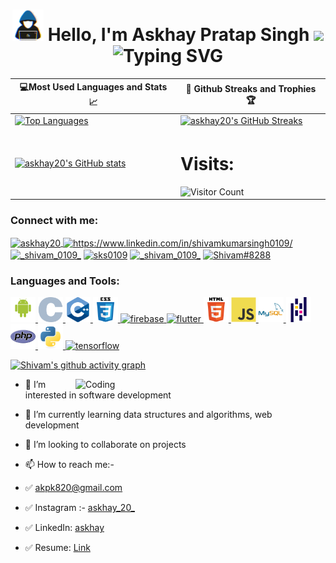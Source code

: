 <h1 align="center">
  <picture>
    <img src="https://github.com/0xAbdulKhalid/0xAbdulKhalid/raw/main/assets/mdImages/about_me.gif" width="50px">
  </picture> Hello, I'm Askhay Pratap Singh <img src="https://github.com/TheDudeThatCode/TheDudeThatCode/blob/master/Assets/Hi.gif" width="29px"> 
  <br>
  <img src="https://readme-typing-svg.herokuapp.com?font=poppins&size=23&duration=4000&color=F714ED&lines=A+Passionate+Developer;A+Passionate+Coder;A+Passionate+Designer" alt="Typing SVG">
</h1>

|💻Most Used Languages and Stats 📈|🎯 Github Streaks and Trophies 🏆|
|-----------------------------------|----------------------------------|
|[![Top Languages](https://github-readme-stats.vercel.app/api/top-langs/?username=askhay20&show_icons=true&theme=midnight-purple&layout=compact&hide_title=true)](https://github.com/askhay20)|[![askhay20's GitHub Streaks](https://github-readme-streak-stats.herokuapp.com/?user=askhay20&theme=midnight-purple&hide_border=true)](https://github.com/askhay20)
|[![askhay20's GitHub stats](https://github-readme-stats.vercel.app/api?username=askhay20&show_icons=true&theme=ayu-mirage&hide_title=true)](https://github.com/askhay20)|<h1 >Visits: </h1> ![Visitor Count](https://profile-counter.glitch.me/askhay20/count.svg)

</p>

<h3 align="left">Connect with me:</h3>
<p align="left">
  <p align="left">
<a href="mailto:akpk820@gmail.com?subject=Reaching%20out%20to%20you&body=Hi,%20I%20want%20to%20enquire%20about..." 
   rel="noopener" 
   target="_blank">
  <img align="center" src="https://img.icons8.com/bubbles/50/000000/apple-mail.png" 
       alt="askhay20" 
       height="40" 
       width="40" />
</a>

</a>
<a href="https://www.linkedin.com/in/askhay-pratap-singh-403421229/" target="blank"><img align="center" src="https://raw.githubusercontent.com/rahuldkjain/github-profile-readme-generator/master/src/images/icons/Social/linked-in-alt.svg" alt="https://www.linkedin.com/in/shivamkumarsingh0109/" height="30" width="40" /></a>
<a href="https://instagram.com/askhay_20_" target="blank"><img align="center" src="https://raw.githubusercontent.com/rahuldkjain/github-profile-readme-generator/master/src/images/icons/Social/instagram.svg" alt="_shivam_0109_" height="30" width="40" /></a>
<a href="https://www.codechef.com/users/sks0109" target="blank"><img align="center" src="https://cdn.jsdelivr.net/npm/simple-icons@3.1.0/icons/codechef.svg" alt="sks0109" height="30" width="40" /></a>
<a href="https://codeforces.com/profile/_shivam_0109_" target="blank"><img align="center" src="https://raw.githubusercontent.com/rahuldkjain/github-profile-readme-generator/master/src/images/icons/Social/codeforces.svg" alt="_shivam_0109_" height="30" width="40" /></a>
<a href="https://discord.gg/Shivam#8288" target="blank"><img align="center" src="https://raw.githubusercontent.com/rahuldkjain/github-profile-readme-generator/master/src/images/icons/Social/discord.svg" alt="Shivam#8288" height="30" width="40" /></a>
</p>

<h3 align="left">Languages and Tools:</h3>
<p align="left"> <a href="https://developer.android.com" target="_blank" rel="noreferrer"> <img src="https://raw.githubusercontent.com/devicons/devicon/master/icons/android/android-original-wordmark.svg" alt="android" width="40" height="40"/> </a> <a href="https://www.cprogramming.com/" target="_blank" rel="noreferrer"> <img src="https://raw.githubusercontent.com/devicons/devicon/master/icons/c/c-original.svg" alt="c" width="40" height="40"/> </a> <a href="https://www.w3schools.com/cpp/" target="_blank" rel="noreferrer"> <img src="https://raw.githubusercontent.com/devicons/devicon/master/icons/cplusplus/cplusplus-original.svg" alt="cplusplus" width="40" height="40"/> </a> <a href="https://www.w3schools.com/css/" target="_blank" rel="noreferrer"> <img src="https://raw.githubusercontent.com/devicons/devicon/master/icons/css3/css3-original-wordmark.svg" alt="css3" width="40" height="40"/> </a> <a href="https://firebase.google.com/" target="_blank" rel="noreferrer"> <img src="https://www.vectorlogo.zone/logos/firebase/firebase-icon.svg" alt="firebase" width="40" height="40"/> </a> <a href="https://flutter.dev" target="_blank" rel="noreferrer"> <img src="https://www.vectorlogo.zone/logos/flutterio/flutterio-icon.svg" alt="flutter" width="40" height="40"/> </a> <a href="https://www.w3.org/html/" target="_blank" rel="noreferrer"> <img src="https://raw.githubusercontent.com/devicons/devicon/master/icons/html5/html5-original-wordmark.svg" alt="html5" width="40" height="40"/> </a> <a href="https://developer.mozilla.org/en-US/docs/Web/JavaScript" target="_blank" rel="noreferrer"> <img src="https://raw.githubusercontent.com/devicons/devicon/master/icons/javascript/javascript-original.svg" alt="javascript" width="40" height="40"/> </a> <a href="https://www.mysql.com/" target="_blank" rel="noreferrer"> <img src="https://raw.githubusercontent.com/devicons/devicon/master/icons/mysql/mysql-original-wordmark.svg" alt="mysql" width="40" height="40"/> </a> <a href="https://pandas.pydata.org/" target="_blank" rel="noreferrer"> <img src="https://raw.githubusercontent.com/devicons/devicon/2ae2a900d2f041da66e950e4d48052658d850630/icons/pandas/pandas-original.svg" alt="pandas" width="40" height="40"/> </a> <a href="https://www.php.net" target="_blank" rel="noreferrer"> <img src="https://raw.githubusercontent.com/devicons/devicon/master/icons/php/php-original.svg" alt="php" width="40" height="40"/> </a> <a href="https://www.python.org" target="_blank" rel="noreferrer"> <img src="https://raw.githubusercontent.com/devicons/devicon/master/icons/python/python-original.svg" alt="python" width="40" height="40"/> </a> <a href="https://www.tensorflow.org" target="_blank" rel="noreferrer"> <img src="https://www.vectorlogo.zone/logos/tensorflow/tensorflow-icon.svg" alt="tensorflow" width="40" height="40"/> </a> </p>

[![Shivam's github activity graph](https://github-readme-activity-graph.vercel.app/graph?username=askhay20&theme=dracula)](https://github.com/askhay20/github-readme-activity-graph)

<img align="right" alt="Coding" width="400" src="https://cdn.dribbble.com/users/1162077/screenshots/3848914/programmer.gif">

- 👀 I’m interested in software development 

- 🌱 I’m currently learning data structures and algorithms, web development

- 💞️ I’m looking to collaborate on projects 

- 📫 How to reach me:- 

- ✅  akpk820@gmail.com

- ✅  Instagram :- [askhay_20_](https://www.instagram.com/askhay_20_/)

- ✅  LinkedIn: [askhay](https://www.linkedin.com/in/askhay-pratap-singh-403421229/)

- ✅  Resume: [Link](https://drive.google.com/file/d/17IAThdV75KTrSa4A8Hfa66CjXODwckMG/view?usp=sharing)
